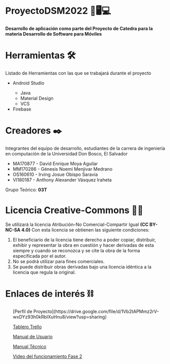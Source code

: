 <h1>ProyectoDSM2022 📱🖥️💻</h1>
<b>Desarrollo de aplicación como parte del Proyecto de Catedra para la materia Desarrollo de Software para Móviles</b>

<h1>Herramientas 🛠️ </h1>
<p>Listado de Herramientas con las que se trabajará durante el proyecto</p>
<ul>
  <li>Android Studio</li>
  <ul>
    <li>Java</li>
    <li>Material Design</li>
    <li>VCS</li>
  </ul>
  <li>Firebase</li>
</ul>

<h1>Creadores ✒️</h1>
<p>Integrantes del equipo de desarrollo, estudiantes de la carrera de ingeniería en computación de la Universidad Don Bosco, El Salvador</p>
<ul>
  <li>MA170877 - David Enrique Moya Aguilar</li>
  <li>MM170286 - Génesis Noemi Menjivar Medrano</li>
  <li>OS160610 - Irving Josue Obispo Saravia</li>
  <li>VI180187 - Anthony Alexander Vásquez Iraheta</li>
</ul>
<p>Grupo Teórico: <b>03T</b></p>

<h1>Licencia Creative-Commons 📃🔐</h1>
<p>Se utilizará la licencia Atribución-No Comercial-Compartir Igual <b>(CC BY-NC-SA 4.0)</b> Con esta licencia se obtienen las siguiente condiciones:</p>
  <ol>
    <li>El beneficiario de la licencia tiene derecho a poder copiar, distribuir, exhibir y representar la obra en cuestión y hacer derivadas de esta siempre y cuando se reconozca y se cite la obra de la forma especificada por el autor.</li>
    <li>No se podrá utilizar para fines comerciales.</li>
    <li>Se puede distribuir obras derivadas bajo una licencia idéntica a la licencia que regula la original.</li>
  </ol>
  
<h1>Enlaces de interés ⛓️</h1>
<ul>
  [Perfil de Proyecto](https://drive.google.com/file/d/1Vb2tAPMmz2rV-wxDYz93h0kRbIXuHnu8/view?usp=sharing)
  
  [Tablero Trello](https://trello.com/b/BbKaEbfr/dsm-proyecto)
  
  [Manual de Usuario](https://drive.google.com/file/d/19TV5sDxslYBO6KXHpVDD0F2785vEqhU3/view?usp=sharing)
  
  [Manual Técnico](https://drive.google.com/file/d/1gbccP6fWLRn3cv8UX5njoZ7v9Kfyh4qv/view?usp=sharing)
  
  [Video del funcionamiento Fase 2](https://youtu.be/qadMUJ0b5Kw)
</ul>
